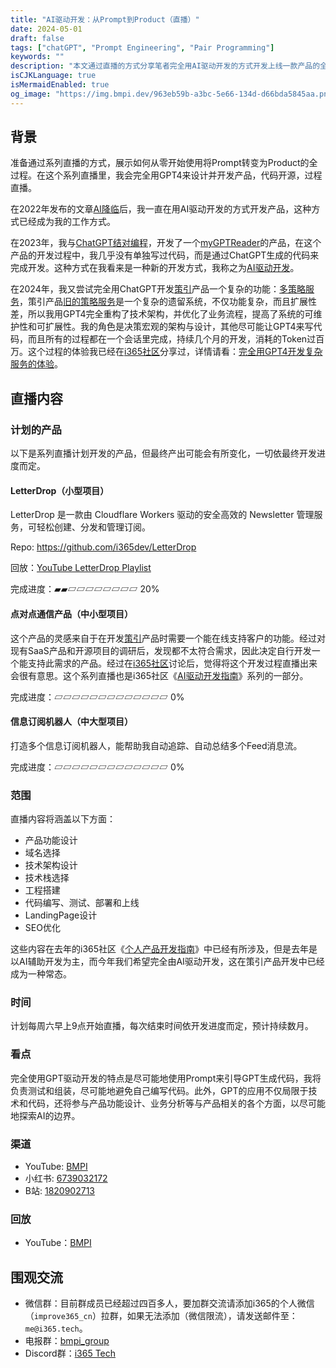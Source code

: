 ```yaml
---
title: "AI驱动开发：从Prompt到Product（直播）"
date: 2024-05-01
draft: false
tags: ["chatGPT", "Prompt Engineering", "Pair Programming"]
keywords: ""
description: "本文通过直播的方式分享笔者完全用AI驱动开发的方式开发上线一款产品的全流程。"
isCJKLanguage: true
isMermaidEnabled: true
og_image: "https://img.bmpi.dev/963eb59b-a3bc-5e66-134d-d66bda5845aa.png"
---
```


## 背景

准备通过系列直播的方式，展示如何从零开始使用将Prompt转变为Product的全过程。在这个系列直播里，我会完全用GPT4来设计并开发产品，代码开源，过程直播。

在2022年发布的文章[AI降临](/self/ai-arrival/)后，我一直在用AI驱动开发的方式开发产品，这种方式已经成为我的工作方式。

在2023年，我与[ChatGPT结对编程](/dev/chatgpt-development-notes/pair-programming/)，开发了一个[myGPTReader](/dev/chatgpt-development-notes/my-gpt-reader/)的产品，在这个产品的开发过程中，我几乎没有单独写过代码，而是通过ChatGPT生成的代码来完成开发。这种方式在我看来是一种新的开发方式，我称之为<u title="AI Driven Development">AI驱动开发</u>。

在2024年，我又尝试完全用ChatGPT开发[策引](https://www.myinvestpilot.com/)产品一个复杂的功能：[多策略服务](/tags/全球投资/)，策引产品[旧的策略服务](https://github.com/bmpi-dev/invest-alchemy)是一个复杂的遗留系统，不仅功能复杂，而且扩展性差，所以我用GPT4完全重构了技术架构，并优化了业务流程，提高了系统的可维护性和可扩展性。我的角色是决策宏观的架构与设计，其他尽可能让GPT4来写代码，而且所有的过程都在一个会话里完成，持续几个月的开发，消耗的Token过百万。这个过程的体验我已经在[i365社区](https://www.i365.tech/)分享过，详情请看：[完全用GPT4开发复杂服务的体验](https://www.i365.tech/post)。

## 直播内容

### 计划的产品

以下是系列直播计划开发的产品，但最终产出可能会有所变化，一切依最终开发进度而定。

#### LetterDrop（小型项目）

LetterDrop 是一款由 Cloudflare Workers 驱动的安全高效的 Newsletter 管理服务，可轻松创建、分发和管理订阅。

Repo: https://github.com/i365dev/LetterDrop

回放：[YouTube LetterDrop Playlist](https://youtube.com/playlist?list=PL21oMWN6Y7PCqSwbwesD4_wmXEVSeeQ7h&si=BpX9tRL4YrmBycj_)

<!-- https://changaco.oy.lc/unicode-progress-bars/ -->

完成进度：▰▰▱▱▱▱▱▱▱▱ 20%

#### 点对点通信产品（中小型项目）

这个产品的灵感来自于在开发[策引](https://www.myinvestpilot.com/)产品时需要一个能在线支持客户的功能。经过对现有SaaS产品和开源项目的调研后，发现都不太符合需求，因此决定自行开发一个能支持此需求的产品。经过在[i365社区](https://www.i365.tech/)讨论后，觉得将这个开发过程直播出来会很有意思。这个系列直播也是i365社区《[AI驱动开发指南](https://www.i365.tech/post)》系列的一部分。

完成进度：▱▱▱▱▱▱▱▱▱▱▱▱▱ 0%

#### 信息订阅机器人（中大型项目）

打造多个信息订阅机器人，能帮助我自动追踪、自动总结多个Feed消息流。

完成进度：▱▱▱▱▱▱▱▱▱▱▱▱▱ 0%

### 范围

直播内容将涵盖以下方面：

- 产品功能设计
- 域名选择
- 技术架构设计
- 技术栈选择
- 工程搭建
- 代码编写、测试、部署和上线
- LandingPage设计
- SEO优化

这些内容在去年的i365社区《[个人产品开发指南](https://www.i365.tech/post)》中已经有所涉及，但是去年是以AI辅助开发为主，而今年我们希望完全由AI驱动开发，这在策引产品开发中已经成为一种常态。

### 时间

计划每周六早上9点开始直播，每次结束时间依开发进度而定，预计持续数月。

### 看点

完全使用GPT驱动开发的特点是尽可能地使用Prompt来引导GPT生成代码，我将负责测试和组装，尽可能地避免自己编写代码。此外，GPT的应用不仅局限于技术和代码，还将参与产品功能设计、业务分析等与产品相关的各个方面，以尽可能地探索AI的边界。

### 渠道

- YouTube: [BMPI](https://www.youtube.com/@bmpi)
- 小红书: [6739032172](https://www.xiaohongshu.com/user/profile/63c020180000000026013d6b)
- B站: [1820902713](http://live.bilibili.com/1820902713)

### 回放

- YouTube：[BMPI](https://www.youtube.com/@bmpi)

## 围观交流

- 微信群：目前群成员已经超过四百多人，要加群交流请添加i365的个人微信（`improve365_cn`）拉群，如果无法添加（微信限流），请发送邮件至：`me@i365.tech`。
- 电报群：[bmpi_group](https://t.me/bmpi_group)
- Discord群：[i365 Tech](https://discord.gg/S9mzJfqfKD)
